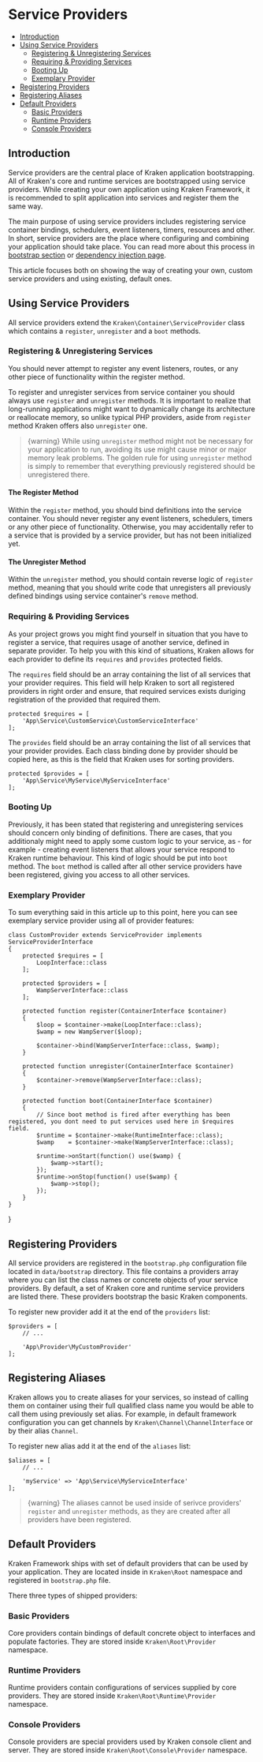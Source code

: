# Service Providers

- [Introduction](#introduction)
- [Using Service Providers](#using-service-providers)
    - [Registering & Unregistering Services](#registering-and-unregistering-services)
    - [Requiring & Providing Services](#requiring-and-providing-services)
    - [Booting Up](#booting-up)
    - [Exemplary Provider](#exemplary-provider)
- [Registering Providers](#registering-providers)
- [Registering Aliases](#registering-aliases)
- [Default Providers](#default-providers)
    - [Basic Providers](#basic-providers)
    - [Runtime Providers](#runtime-providers)
    - [Console Providers](#console-providers)

<a name="introduction"></a>
## Introduction

Service providers are the central place of Kraken application bootstrapping. All of Kraken's core and runtime services are bootstrapped using service providers. While creating your own application using Kraken Framework, it is recommended to split application into services and register them the same way.

The main purpose of using service providers includes registering service container bindings, schedulers, event listeners, timers, resources and other. In short, service providers are the place where configuring and combining your application should take place. You can read more about this process in [bootstrap section](/docs/{{version}}/bootstrap) or [dependency injection page](http://www.phptherightway.com/#dependency_injection).

This article focuses both on showing the way of creating your own, custom service providers and using existing, default ones.

<a name="using-service-providers"></a>
## Using Service Providers

All service providers extend the `Kraken\Container\ServiceProvider` class which contains a `register`, `unregister` and a `boot` methods.

<a name="registering-and-unregistering-services"></a>
### Registering & Unregistering Services

You should never attempt to register any event listeners, routes, or any other piece of functionality within the register method.

To register and unregister services from service container you should always use `register` and `unregister` methods. It is important to realize that long-running applications might want to dynamically change its architecture or reallocate memory, so unlike typical PHP providers, aside from `register` method Kraken offers also `unregister` one.

> {warning} While using `unregister` method might not be necessary for your application to run, avoiding its use might cause minor or major memory leak problems. The golden rule for using `unregister` method is simply to remember that everything previously registered should be unregistered there.

#### The Register Method

Within the `register` method, you should bind definitions into the service container. You should never register any event listeners, schedulers, timers or any other piece of functionality. Otherwise, you may accidentally refer to a service that is provided by a service provider, but has not been initialized yet.

#### The Unregister Method

Within the `unregister` method, you should contain reverse logic of `register` method, meaning that you should write code that unregisters all previously defined bindings using service container's `remove` method.

<a name="requiring-and-providing-services"></a>
### Requiring & Providing Services

As your project grows you might find yourself in situation that you have to register a service, that requires usage of another service, defined in separate provider. To help you with this kind of situations, Kraken allows for each provider to define its `requires` and `provides` protected fields.

The `requires` field should be an array containing the list of all services that your provider requires. This field will help Kraken to sort all registered providers in right order and ensure, that required services exists duriging registration of the provided that required them.

    protected $requires = [
        'App\Service\CustomService\CustomServiceInterface'  
    ];

The `provides` field should be an array containing the list of all services that your provider provides. Each class binding done by provider should be copied here, as this is the field that Kraken uses for sorting providers.

    protected $provides = [
        'App\Service\MyService\MyServiceInterface'  
    ];

<a name="booting-up"></a>
### Booting Up

Previously, it has been stated that registering and unregistering services should concern only binding of definitions. There are cases, that you additionaly might need to apply some custom logic to your service, as - for example - creating event listeners that allows your service respond to Kraken runtime behaviour. This kind of logic should be put into `boot` method. The `boot` method is called after all other service providers have been registered, giving you access to all other services. 

<a name="exemplary-provider"></a>
### Exemplary Provider

To sum everything said in this article up to this point, here you can see exemplary service provider using all of provider features:

    class CustomProvider extends ServiceProvider implements ServiceProviderInterface
    {
        protected $requires = [
            LoopInterface::class
        ];
        
        protected $providers = [
            WampServerInterface::class
        ];
        
        protected function register(ContainerInterface $container)
        {
            $loop = $container->make(LoopInterface::class);
            $wamp = new WampServer($loop);
            
            $container->bind(WampServerInterface::class, $wamp);
        }
        
        protected function unregister(ContainerInterface $container)
        {
            $container->remove(WampServerInterface::class);
        }
        
        protected function boot(ContainerInterface $container)
        {
            // Since boot method is fired after everything has been registered, you dont need to put services used here in $requires field.
            $runtime = $container->make(RuntimeInterface::class);
            $wamp    = $container->make(WampServerInterface::class);
            
            $runtime->onStart(function() use($wamp) {
                $wamp->start();
            });
            $runtime->onStop(function() use($wamp) {
                $wamp->stop();
            });
        }
    }
}

<a name="registering-providers"></a>
## Registering Providers

All service providers are registered in the `bootstrap.php` configuration file located in `data/bootstrap` directory. This file contains a providers array where you can list the class names or concrete objects of your service providers. By default, a set of Kraken core and runtime service providers are listed there. These providers bootstrap the basic Kraken components.

To register new provider add it at the end of the `providers` list:

    $providers = [
        // ...
        
        'App\Provider\MyCustomProvider'
    ];

<a name="registering-aliases"></a>
## Registering Aliases

Kraken allows you to create aliases for your services, so instead of calling them on container using their full qualified class name you would be able to call them using previously set alias. For example, in default framework configuration you can get channels by `Kraken\Channel\ChannelInterface` or by their alias `Channel`.

To register new alias add it at the end of the `aliases` list:

    $aliases = [
        // ...
        
        'myService' => 'App\Service\MyServiceInterface'
    ];

> {warning} The aliases cannot be used inside of serivce providers' `register` and `unregister` methods, as they are created after all providers have been registered.

<a name="default-providers"></a>
## Default Providers

Kraken Framework ships with set of default providers that can be used by your application. They are located inside in `Kraken\Root` namespace and registered in `bootstrap.php` file.

There three types of shipped providers:

<a name="basic-providers"></a>
### Basic Providers

Core providers contain bindings of default concrete object to interfaces and populate factories. They are stored inside `Kraken\Root\Provider` namespace.

<a name="runtime-providers"></a>
### Runtime Providers

Runtime providers contain configurations of services supplied by core providers. They are stored inside `Kraken\Root\Runtime\Provider` namespace.

<a name="console-providers"></a>
### Console Providers

Console providers are special providers used by Kraken console client and server. They are stored inside `Kraken\Root\Console\Provider` namespace.
